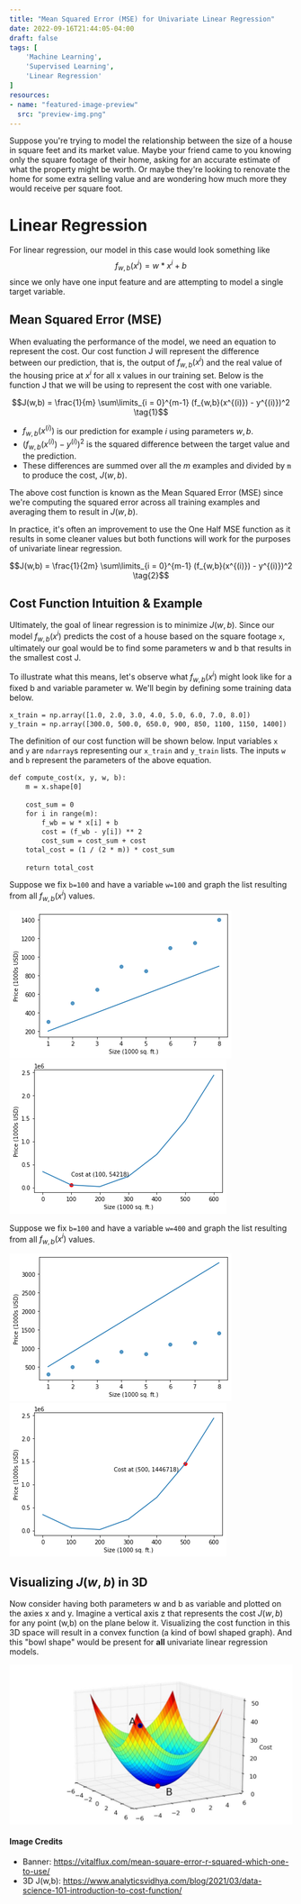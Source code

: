 ```yaml
---
title: "Mean Squared Error (MSE) for Univariate Linear Regression"
date: 2022-09-16T21:44:05-04:00
draft: false
tags: [
    'Machine Learning',
    'Supervised Learning',
    'Linear Regression'
]
resources:
- name: "featured-image-preview"
  src: "preview-img.png"
---
```


Suppose you're trying to model the relationship between the size of a house in square feet and its market value. Maybe your friend
came to you knowing only the square footage of their home, asking for an accurate estimate of what the property might be worth. Or maybe
they're looking to renovate the home for some extra selling value and are wondering how much more they would receive per square foot.

# Linear Regression

For linear regression, our model in this case would look something like $$f_{w,b}(x^i) = w * x^i + b$$ since we only have one input
feature and are attempting to model a single target variable.

## Mean Squared Error (MSE)

When evaluating the performance of the model, we need an equation to represent the cost. Our cost function J will represent the difference
between our prediction, that is, the output of $f_{w,b}(x^i)$ and the real value of the housing price at $x^i$ for all x values in our training
set. Below is the function J that we will be using to represent the cost with one variable.

$$J(w,b) = \frac{1}{m} \sum\limits_{i = 0}^{m-1} (f_{w,b}(x^{(i)}) - y^{(i)})^2 \tag{1}$$ 
 
- $f_{w,b}(x^{(i)})$ is our prediction for example $i$ using parameters $w,b$.  
- $(f_{w,b}(x^{(i)}) -y^{(i)})^2$ is the squared difference between the target value and the prediction.   
- These differences are summed over all the $m$ examples and divided by `m` to produce the cost, $J(w,b)$.

The above cost function is known as the Mean Squared Error (MSE) since we're computing the squared error across all training examples and
averaging them to result in $J(w,b)$.

In practice, it's often an improvement to use the One Half MSE function as it results in some cleaner values but both functions will work for
the purposes of univariate linear regression.

$$J(w,b) = \frac{1}{2m} \sum\limits_{i = 0}^{m-1} (f_{w,b}(x^{(i)}) - y^{(i)})^2 \tag{2}$$

## Cost Function Intuition & Example

Ultimately, the goal of linear regression is to minimize $J(w,b)$. Since our model $f_{w,b}(x^i)$ predicts the cost of a house
based on the square footage `x`, ultimately our goal would be to find some parameters w and b that results in the smallest cost J.

To illustrate what this means, let's observe what $f_{w,b}(x^i)$ might look like for a fixed b and variable parameter w. We'll begin by defining
some training data below.

```
x_train = np.array([1.0, 2.0, 3.0, 4.0, 5.0, 6.0, 7.0, 8.0])
y_train = np.array([300.0, 500.0, 650.0, 900, 850, 1100, 1150, 1400])
```

The definition of our cost function will be shown below. Input variables `x` and `y` are `ndarray`s representing our `x_train` and `y_train` lists.
The inputs `w` and `b` represent the parameters of the above equation.

```
def compute_cost(x, y, w, b): 
    m = x.shape[0] 
    
    cost_sum = 0 
    for i in range(m): 
        f_wb = w * x[i] + b   
        cost = (f_wb - y[i]) ** 2  
        cost_sum = cost_sum + cost  
    total_cost = (1 / (2 * m)) * cost_sum  

    return total_cost
```

Suppose we fix `b=100` and have a variable `w=100` and graph the list resulting from all $f_{w,b}(x^i)$ values.

![](graph-1.png "Small w value against y_train")
![](graph-3.png "Cost of w=100 against J(w,b)")

Suppose we fix `b=100` and have a variable `w=400` and graph the list resulting from all $f_{w,b}(x^i)$ values.

![](graph-2.png "Larger w value against y_train")
![](graph-4.png "Cost of w=400 against J(w,b)")

## Visualizing $J(w,b)$ in 3D

Now consider having both parameters w and b as variable and plotted on the axies x and y. Imagine a vertical axis z that represents the cost
$J(w,b)$ for any point (w,b) on the plane below it. Visualizing the cost function in this 3D space will result in a convex function (a kind of
bowl shaped graph). And this "bowl shape" would be present for <strong>all</strong> univariate linear regression models.

![Convex Cost](banner.jpg "J(w,b) for all points w and b")

#### Image Credits
- Banner: https://vitalflux.com/mean-square-error-r-squared-which-one-to-use/
- 3D J(w,b): https://www.analyticsvidhya.com/blog/2021/03/data-science-101-introduction-to-cost-function/